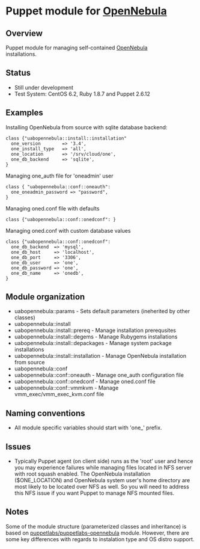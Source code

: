 # Puppet module for [OpenNebula](http://opennebula.org/)

## Overview
Puppet module for managing self-contained [OpenNebula](http://opennebula.org/)  
installations. 

## Status
* Still under development
* Test System: CentOS 6.2, Ruby 1.8.7 and Puppet 2.6.12 

## Examples
Installing OpenNebula from source with sqlite database backend:

    class {"uabopennebula::install::installation"
      one_version        => '3.4',
      one_install_type   => 'all',
      one_location       => '/srv/cloud/one',
      one_db_backend     => 'sqlite',
    }

Managing one_auth file for 'oneadmin' user

    class { "uabopennebula::conf::oneauth":
      one_oneadmin_password => "password",
    }

Managing oned.conf file with defaults

    class {"uabopennebula::conf::onedconf": }
    

Managing oned.conf with custom database values

    class {"uabopennebula::conf::onedconf":
      one_db_backend  => 'mysql',
      one_db_host     => 'localhost',
      one_db_port     => '3306',
      one_db_user     => 'one',
      one_db_password => 'one',
      one_db_name     => 'onedb',
    }

## Module organization 
* uabopennebula::params - Sets default parameters (ineherited by other classes)
* uabopennebula::install
 * uabopennebula::install::prereq - Manage installation prerequsites
 * uabopennebula::install::degems - Manage Rubygems installations
 * uabopennebula::install::depackages - Manage system package installations
 * uabopennebula::install::installation - Manage OpenNebula installation from source
* uabopennebula::conf
 * uabopennebula::conf::oneauth - Manage one_auth configuration file
 * uabopennebula::conf::onedconf - Manage oned.conf file
 * uabopennebula::conf::vmmkvm - Manage vmm_exec/vmm_exec_kvm.conf file

## Naming conventions
 * All module specific variables should start with 'one_' prefix.

## Issues
 * Typically Puppet agent (on client side) runs as the 'root' user and hence you may experience failures while managing files located in NFS server with root squash enabled. The OpenNebula installation ($ONE_LOCATION) and OpenNebula system user's home directory are most likely to be located over NFS as well. So you will need to address this NFS issue if you want Puppet to manage NFS mounted files.

## Notes
Some of the module structure (parameterized classes and inheritance) is based on [puppetlabs/puppetlabs-opennebula](https://github.com/puppetlabs/puppetlabs-opennebula) module. However, there are some key differences with regards to instalation type and OS distro support. 
